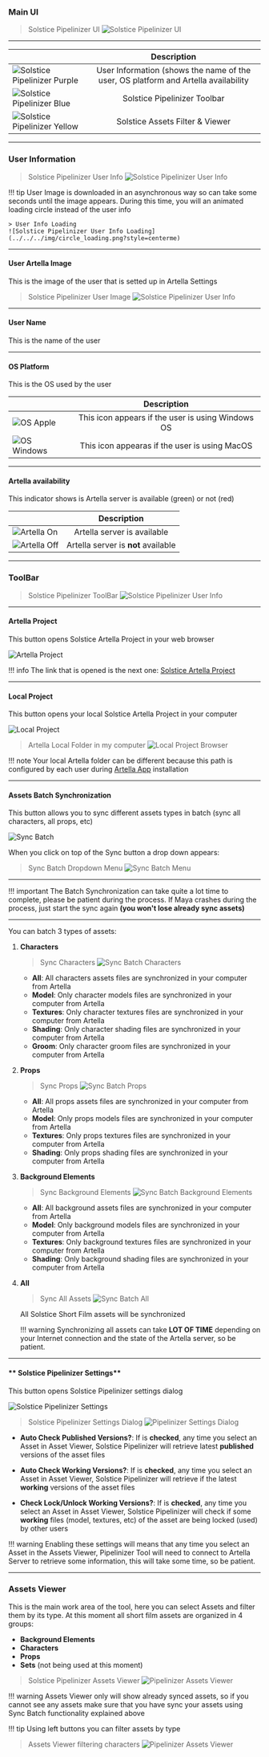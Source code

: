### **Main UI**

> Solstice Pipelinizer UI
![Solstice Pipelinizer UI](../../../img/pipelinizer_0.png?style=centerme)

***

<center>

|    |      Description      | 
| -------- |:------------:|
| ![Solstice Pipelinizer Purple](../../../img/color_purple.png?style=centerme) | User Information (shows the name of the user, OS platform and Artella availability |
| ![Solstice Pipelinizer Blue](../../../img/color_blue.png?style=centerme) | Solstice Pipelinizer Toolbar |
| ![Solstice Pipelinizer Yellow](../../../img/color_yellow.png?style=centerme) | Solstice Assets Filter & Viewer |


</center>

***

### **User Information**

> Solstice Pipelinizer User Info
![Solstice Pipelinizer User Info](../../../img/pipelinizer_info.png?style=centerme)

!!! tip
    User Image is downloaded in an asynchronous way so can take some seconds until the image appears. During this time,
    you will an animated loading circle instead of the user info
    
    > User Info Loading
    ![Solstice Pipelinizer User Info Loading](../../../img/circle_loading.png?style=centerme)
    
***

#### **User Artella Image**
This is the image of the user that is setted up in Artella Settings


> Solstice Pipelinizer User Image
![Solstice Pipelinizer User Info](../../../img/pipelinizer_user_image.png?style=centerme)

***

#### **User Name**
This is the name of the user

***

#### **OS Platform**
This is the OS used by the user

<center>

|    |      Description      | 
| -------- |:------------:|
| ![OS Apple](../../../img/os_windows.png?style=centerme) | This icon appears if the user is using Windows OS |
| ![OS Windows](../../../img/os_apple.png?style=centerme) | This icon appearas if the user is using MacOS |

</center>

***

#### **Artella availability**
This indicator shows is Artella server is available (green) or not (red)

<center>

|    |      Description      | 
| -------- |:------------:|
| ![Artella On](../../../img/artella_on.png?style=centerme) | Artella server is available |
| ![Artella Off](../../../img/artella_off.png?style=centerme) | Artella server is **not** available |


</center>

***

### **ToolBar**

> Solstice Pipelinizer ToolBar
![Solstice Pipelinizer User Info](../../../img/pipelinizer_toolbar.png?style=centerme)

***

#### **Artella Project**
This button opens Solstice Artella Project in your web browser

![Artella Project](../../../img/artella_logo.jpg?style=centerme)

!!! info
    The link that is opened is the next one: <a href="https://www.artella.com/project/2252d6c8-407d-4419-a186-cf90760c9967/files" target="_blank" rel="noopener">Solstice Artella Project</a>
    
***

#### **Local Project**
This button opens your local Solstice Artella Project in your computer

![Local Project](../../../img/folder.png?style=centerme)

> Artella Local Folder in my computer
![Local Project Browser](../../../img/artella_local.jpg?style=centerme)

!!! note
    Your local Artella folder can be different because this path is configured by each user during
    <a href="https://tpoveda.github.io/solstice/solsticepipeline/artella/app/" target="_blank" rel="noopener">Artella App</a> installation

***

#### **Assets Batch Synchronization**
This button allows you to sync different assets types in batch (sync all characters, all props, etc)

![Sync Batch](../../../img/sync.png?style=centerme)

When you click on top of the Sync button a drop down appears:

> Sync Batch Dropdown Menu
![Sync Batch Menu](../../../img/sync_menu.png?style=centerme)

***

!!! important
    The Batch Synchronization can take quite a lot time to complete, please be patient during the process. 
    If Maya crashes during the process, just start the sync again **(you won't lose already sync assets)**

***

You can batch 3 types of assets:

1. **Characters**

    > Sync Characters
    ![Sync Batch Characters](../../../img/sync_menu_characters.png?style=centerme)
    
    * **All**: All characters assets files are synchronized in your computer from Artella
    * **Model**: Only character models files are synchronized in your computer from Artella
    * **Textures**: Only character textures files are synchronized in your computer from Artella
    * **Shading**: Only character shading files are synchronized in your computer from Artella
    * **Groom**: Only character groom files are synchronized in your computer from Artella

2. **Props**

    > Sync Props
    ![Sync Batch Props](../../../img/sync_menu_props.png?style=centerme)
    
    * **All**: All props assets files are synchronized in your computer from Artella
    * **Model**: Only props models files are synchronized in your computer from Artella
    * **Textures**: Only props textures files are synchronized in your computer from Artella
    * **Shading**: Only props shading files are synchronized in your computer from Artella

3. **Background Elements**

    > Sync Background Elements
    ![Sync Batch Background Elements](../../../img/sync_menu_bg.png?style=centerme)
    
    * **All**: All background assets files are synchronized in your computer from Artella
    * **Model**: Only background models files are synchronized in your computer from Artella
    * **Textures**: Only background textures files are synchronized in your computer from Artella
    * **Shading**: Only background shading files are synchronized in your computer from Artella
    
4. **All**

    > Sync All Assets
    ![Sync Batch All](../../../img/sync_menu_all.jpg?style=centerme)
    
    All Solstice Short Film assets will be synchronized
    
    !!! warning
        Synchronizing all assets can take **LOT OF TIME** depending on your Internet connection and the state of the 
        Artella server, so be patient.
        
***

#### ** Solstice Pipelinizer Settings**
This button opens Solstice Pipelinizer settings dialog

![Solstice Pipelinizer Settings](../../../img/settings.png?style=centerme)

> Solstice Pipelinizer Settings Dialog
![Pipelinizer Settings Dialog](../../../img/pipelinizer_settings_dialog.png?style=centerme)

* **Auto Check Published Versions?**: If is **checked**, any time you select an Asset in Asset Viewer, Solstice Pipelinizer
will retrieve latest **published** versions of the asset files

* **Auto Check Working Versions?**:  If is **checked**, any time you select an Asset in Asset Viewer, Solstice Pipelinizer
will retrieve if the latest **working** versions of the asset files

* **Check Lock/Unlock Working Versions?**:  If is **checked**, any time you select an Asset in Asset Viewer, Solstice Pipelinizer
will check if some **working** files (model, textures, etc) of the asset are being locked (used) by other users

!!! warning
    Enabling these settings will means that any time you select an Asset in the Assets Viewer, Pipelinizer Tool will need
    to connect to Artella Server to retrieve some information, this will take some time, so be patient.

***

### **Assets Viewer**
This is the main work area of the tool, here you can select Assets and filter them by its type. At this moment all 
short film assets are organized in 4 groups:

* **Background Elements**
* **Characters**
* **Props**
* **Sets** (not being used at this moment)

> Solstice Pipelinizer Assets Viewer
![Pipelinizer Assets Viewer](../../../img/pipelinizer_assets_viewer.png?style=centerme)

!!! warning
    Assets Viewer only will show already synced assets, so if you cannot see any assets make sure that you have
    sync your assets using Sync Batch functionality explained above

!!! tip
    Using left buttons you can filter assets by type
    
> Assets Viewer filtering characters
![Pipelinizer Assets Viewer](../../../img/pipelinizer_char_filter.png?style=centerme)
